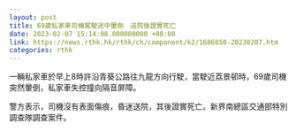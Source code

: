 ```yaml
---
layout: post
title: 69歲私家車司機駕駛途中暈倒　送院後證實死亡
date: 2023-02-07 15:14:08.000000000 +08:00
link: https://news.rthk.hk/rthk/ch/component/k2/1686850-20230207.htm
categories: rthk
---
```


一輛私家車於早上8時許沿青葵公路往九龍方向行駛，當駛近荔景邨時，69歲司機突然暈倒，私家車失控撞向隔音屏障。  

警方表示，司機沒有表面傷痕，昏迷送院，其後證實死亡。新界南總區交通部特別調查隊調查案件。
